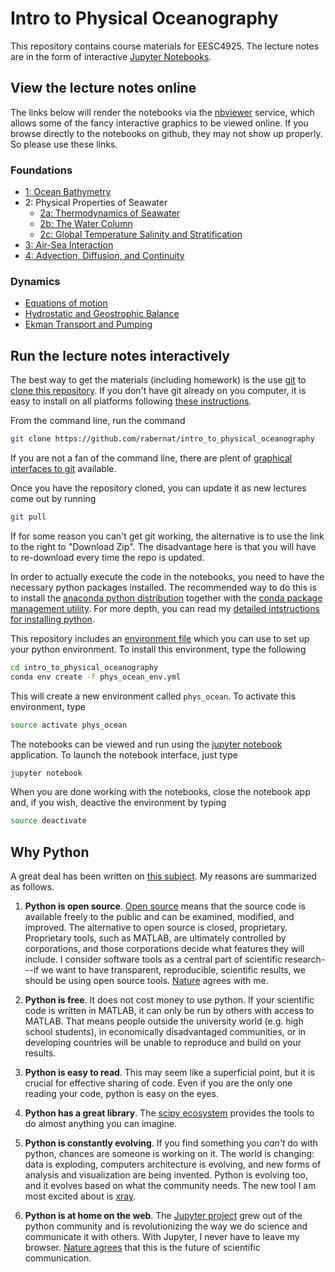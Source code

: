 # Intro to Physical Oceanography #

This repository contains course materials for EESC4925. The lecture notes are in the form of interactive [Jupyter Notebooks](https://jupyter-notebook.readthedocs.io/en/stable/examples/Notebook/What%20is%20the%20Jupyter%20Notebook.html).

## View the lecture notes online ##

The links below will render the notebooks via the [nbviewer](http://nbviewer.jupyter.org/) service, which allows some of the fancy interactive graphics to be viewed online. If you browse directly to the notebooks on github, they may not show up properly. So please use these links.

### Foundations
* [1: Ocean Bathymetry](http://nbviewer.jupyter.org/github/rabernat/intro_to_physical_oceanography/blob/master/lectures/01_ocean_bathymetry.ipynb)
* 2: Physical Properties of Seawater
  * [2a: Thermodynamics of Seawater](http://nbviewer.jupyter.org/github/rabernat/intro_to_physical_oceanography/blob/master/lectures/02-a_thermodynamics_of_seawater.ipynb)
  * [2b: The Water Column](http://nbviewer.jupyter.org/github/rabernat/intro_to_physical_oceanography/blob/master/lectures/02-b_the_water_column.ipynb)
  * [2c: Global Temperature Salinity and Stratification](http://nbviewer.jupyter.org/github/rabernat/intro_to_physical_oceanography/blob/master/lectures/02-c_ocean_temperature_salinity_stratification.ipynb)
* [3: Air-Sea Interaction](http://nbviewer.jupyter.org/github/rabernat/intro_to_physical_oceanography/blob/master/lectures/03_air_sea_exchange.ipynb)
* [4: Advection, Diffusion, and Continuity](http://nbviewer.jupyter.org/github/rabernat/intro_to_physical_oceanography/blob/master/lectures/04_advection_diffusion_continuity.ipynb)
### Dynamics
* [Equations of motion](http://nbviewer.jupyter.org/github/rabernat/intro_to_physical_oceanography/blob/master/lectures/05_equations_of_motion.ipynb)
* [Hydrostatic and Geostrophic Balance](http://nbviewer.jupyter.org/github/rabernat/intro_to_physical_oceanography/blob/master/lectures/06_hydrostatic_geostrophic.ipynb)
* [Ekman Transport and Pumping](http://nbviewer.jupyter.org/github/rabernat/intro_to_physical_oceanography/blob/master/lectures/07_ekman.ipynb)

## Run the lecture notes interactively ##

The best way to get the materials (including homework) is the use [git](https://git-scm.com/) to [clone this repository](https://git-scm.com/book/en/v2/Git-Basics-Getting-a-Git-Repository). If you don't have git already on you computer, it is easy to install on all platforms following [these instructions](https://git-scm.com/book/en/v2/Getting-Started-Installing-Git).

From the command line, run the command

```bash
git clone https://github.com/rabernat/intro_to_physical_oceanography
```

If you are not a fan of the command line, there are plent of [graphical interfaces to git](https://git-scm.com/download/gui/linux) available.

Once you have the repository cloned, you can update it as new lectures come out by running

```bash
git pull
```

If for some reason you can't get git working, the alternative is to use the link to the right to "Download Zip". The disadvantage here is that you will have to re-download every time the repo is updated.

In order to actually execute the code in the notebooks, you need to have the necessary python packages installed.
The recommended way to do this is to install the [anaconda python distribution](https://www.anaconda.com/download/) together with the [conda package management utility](https://conda.io/docs/).
For more depth, you can read my [detailed intstructions for installing python](https://rabernat.github.io/research_computing/python.html).

This repository includes an [environment file](https://github.com/rabernat/intro_to_physical_oceanography/blob/master/phys_ocean_env.yml) which you can use to set up your python environment. To install this environment, type the following

```bash
cd intro_to_physical_oceanography
conda env create -f phys_ocean_env.yml
```

This will create a new environment called `phys_ocean`. To activate this environment, type

```bash
source activate phys_ocean
```

The notebooks can be viewed and run using the [jupyter notebook](https://jupyter-notebook.readthedocs.io/en/stable/notebook.html) application. To launch the notebook interface, just type

```bash
jupyter notebook
```

When you are done working with the notebooks, close the notebook app and, if you wish, deactive the environment by typing

```bash
source deactivate
```


## Why Python ##

A great deal has been written on [this subject](http://cyrille.rossant.net/why-using-python-for-scientific-computing/).
My reasons are summarized as follows.

1. __Python is open source__. [Open source](https://en.wikipedia.org/wiki/Open_source)
means that the source code is available freely to the public and can be examined,
modified, and improved. The alternative to open source is closed, proprietary.
Proprietary tools, such as MATLAB, are ultimately controlled by corporations, and
those corporations decide what features they will include. I consider software
tools as a central part of scientific research---if we want to have transparent,
reproducible, scientific results, we should be using open source tools.
[Nature](http://www.nature.com/nature/journal/v482/n7386/full/nature10836.html)
agrees with me.

1. __Python is free__. It does not cost money to use python. If your scientific
code is written in MATLAB, it can only be run by others with access to MATLAB.
That means people outside the university world (e.g. high school students), in
economically disadvantaged communities, or in developing countries will be
unable to reproduce and build on your results.

1. __Python is easy to read__. This may seem like a superficial point, but it is
crucial for effective sharing of code. Even if you are the only one reading
your code, python is easy on the eyes.

1. __Python has a great library__. The [scipy ecosystem](http://scipy.org)
provides the tools to do almost anything you can imagine.

1. __Python is constantly evolving__. If you find something you _can't_ do with
python, chances are someone is working on it. The world is changing: data is
exploding, computers architecture is evolving, and new forms of analysis and
visualization are being invented. Python is evolving too, and it evolves based
on what the community needs. The new tool I am most excited about is
[xray](http://continuum.io/blog/xray-dask).

1. __Python is at home on the web__. The [Jupyter project](https://jupyter.org/)
grew out of the python community and is revolutionizing the way we do science
and communicate it with others. With Jupyter, I never have to leave my browser.
[Nature agrees](http://www.nature.com/news/interactive-notebooks-sharing-the-code-1.16261)
that this is the future of scientific communication.
